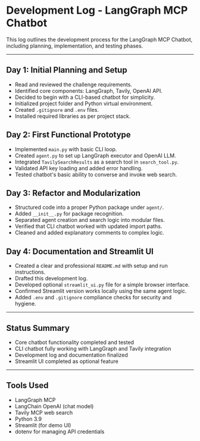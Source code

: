 # Development Log - LangGraph MCP Chatbot

This log outlines the development process for the LangGraph MCP Chatbot, including planning, implementation, and testing phases.

---

## Day 1: Initial Planning and Setup

- Read and reviewed the challenge requirements.
- Identified core components: LangGraph, Tavily, OpenAI API.
- Decided to begin with a CLI-based chatbot for simplicity.
- Initialized project folder and Python virtual environment.
- Created `.gitignore` and `.env` files.
- Installed required libraries as per project stack.

## Day 2: First Functional Prototype

- Implemented `main.py` with basic CLI loop.
- Created `agent.py` to set up LangGraph executor and OpenAI LLM.
- Integrated `TavilySearchResults` as a search tool in `search_tool.py`.
- Validated API key loading and added error handling.
- Tested chatbot's basic ability to converse and invoke web search.

## Day 3: Refactor and Modularization

- Structured code into a proper Python package under `agent/`.
- Added `__init__.py` for package recognition.
- Separated agent creation and search logic into modular files.
- Verified that CLI chatbot worked with updated import paths.
- Cleaned and added explanatory comments to complex logic.

## Day 4: Documentation and Streamlit UI

- Created a clear and professional `README.md` with setup and run instructions.
- Drafted this development log.
- Developed optional `streamlit_ui.py` file for a simple browser interface.
- Confirmed Streamlit version works locally using the same agent logic.
- Added `.env` and `.gitignore` compliance checks for security and hygiene.

---

## Status Summary

- Core chatbot functionality completed and tested
- CLI chatbot fully working with LangGraph and Tavily integration
- Development log and documentation finalized
- Streamlit UI completed as optional feature

---

## Tools Used

- LangGraph MCP
- LangChain OpenAI (chat model)
- Tavily MCP web search
- Python 3.9
- Streamlit (for demo UI)
- dotenv for managing API credentials
